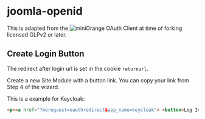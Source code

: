 # joomla-openid

This is adapted from the ![miniOrange OAuth Client](https://extensions.joomla.org/extension/access-a-security/miniorange-oauth-client/) at time of forking licensed GLPv2 or later.

## Create Login Button

The redirect after login url is set in the cookie `returnurl`.

Create a new Site Module with a button link. You can copy your link from Step 4 of the wizard.

This is a example for Keycloak:

```html
<p><a href="?morequest=oauthredirect&app_name=keycloak"> <button>Log In with SSO</button> </a></p>
```
